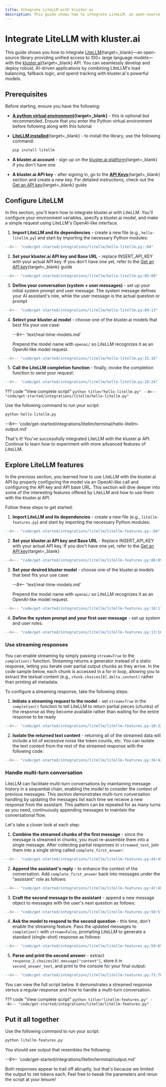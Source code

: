 ```yaml
---
title: Integrate LiteLLM with kluster.ai
description: This guide shows how to integrate LiteLLM, an open-source library that simplifies access to 100+ LLMs with load balancing and spend tracking, into kluster.ai.
---
```


# Integrate LiteLLM with kluster.ai

This guide shows you how to integrate [LiteLLM](https://www.litellm.ai/){target=_blank}—an open-source library providing unified access to 100+ large language models—with the [kluster.ai](https://www.kluster.ai/){target=\_blank} API. You can seamlessly develop and deploy robust, AI-driven applications by combining LiteLLM's load balancing, fallback logic, and spend tracking with kluster.ai's powerful models.

## Prerequisites

Before starting, ensure you have the following:

- **[A python virtual environment](https://packaging.python.org/en/latest/guides/installing-using-pip-and-virtual-environments/){target=\_blank}** - this is optional but recommended. Ensure that you enter the Python virtual environment before following along with this tutorial
- [**LiteLLM installed**](https://github.com/BerriAI/litellm){target=\_blank} - to install the library, use the following command:

    ```bash
    pip install litellm
    ```

- **A kluster.ai account** - sign up on the [kluster.ai platform](https://platform.kluster.ai/signup){target=\_blank} if you don't have one
- **A kluster.ai API key** - after signing in, go to the [**API Keys**](https://platform.kluster.ai/apikeys){target=\_blank} section and create a new key. For detailed instructions, check out the [Get an API key](/get-started/get-api-key/){target=\_blank} guide

## Configure LiteLLM

In this section, you'll learn how to integrate kluster.ai with LiteLLM. You'll configure your environment variables, specify a kluster.ai model, and make a simple request using LiteLLM's OpenAI-like interface.

1. **Import LiteLLM and its dependencies** - create a new file (e.g., `hello-litellm.py`) and start by importing the necessary Python modules:
```python
--8<-- "code/get-started/integrations/litellm/hello-litellm.py::04"
```
2. **Set your kluster.ai API key and Base URL** - replace INSERT_API_KEY with your actual API key. If you don't have one yet, refer to the [Get an API key](/get-started/get-api-key/){target=\_blank} guide
```python
--8<-- "code/get-started/integrations/litellm/hello-litellm.py:05:08"
```
3. **Define your conversation (system + user messages)** - set up your initial system prompt and user message. The system message defines your AI assistant's role, while the user message is the actual question or prompt
```python
--8<-- "code/get-started/integrations/litellm/hello-litellm.py:09:13"
```
4. **Select your kluster.ai model** - choose one of the kluster.ai models that best fits your use case:

    --8<-- 'text/real-time-models.md'

    Prepend the model name with `openai/` so LiteLLM recognizes it as an OpenAI-like model request.
```python
--8<-- "code/get-started/integrations/litellm/hello-litellm.py:15:16"
```
5. **Call the LiteLLM completion function** - finally, invoke the completion function to send your request:
```python
--8<-- "code/get-started/integrations/litellm/hello-litellm.py:18:24"
```

??? code "View complete script"
    ```python title="hello-litellm.py"
    --8<-- "code/get-started/integrations/litellm/hello-litellm.py"
    ```

Use the following command to run your script:

```python
python hello-litellm.py
```

--8<-- 'code/get-started/integrations/litellm/terminal/hello-litellm-output.md'

That's it! You've successfully integrated LiteLLM with the kluster.ai API. Continue to learn how to experiment with more advanced features of LiteLLM.

## Explore LiteLLM features

In the previous section, you learned how to use LiteLLM with the kluster.ai API by properly configuring the model via an OpenAI-like call and configuring the API key and API base URL. This section will dive deeper into some of the interesting features offered by LiteLLM and how to use them with the kluster.ai API.

Follow these steps to get started:

1. **Import LiteLLM and its dependencies** - create a new file (e.g., `litellm-features.py`) and start by importing the necessary Python modules:
```python
--8<-- "code/get-started/integrations/litellm/litellm-features.py::04"
```
2. **Set your kluster.ai API key and Base URL** - Replace INSERT_API_KEY with your actual API key. If you don't have one yet, refer to the [Get an API key](/get-started/get-api-key/){target=\_blank}
```python
--8<-- "code/get-started/integrations/litellm/litellm-features.py:06:09"
```
3. **Set your desired kluster model** - choose one of the kluster.ai models that best fits your use case:

    --8<-- 'text/real-time-models.md'

    Prepend the model name with `openai/` so LiteLLM recognizes it as an OpenAI-like model request.
```python
--8<-- "code/get-started/integrations/litellm/litellm-features.py:10:11"
```
4. **Define the system prompt and your first user message** - set up system and user roles:
```python
--8<-- "code/get-started/integrations/litellm/litellm-features.py:13:16"
```

### Use streaming responses

You can enable streaming by simply passing `stream=True` to the `completion()` function. Streaming returns a generator instead of a static response, letting you iterate over partial output chunks as they arrive. In the code sample below, each chunk is accessed in a for in loop, allowing you to extract the textual content (e.g., `chunk.choices[0].delta.content)` rather than printing all metadata.

To configure a streaming response, take the following steps:

1. **Initiate a streaming request to the model** - set `stream=True` in the `completion()` function to tell LiteLLM to return partial pieces (chunks) of the response as they become available rather than waiting for the entire response to be ready
```python
--8<-- "code/get-started/integrations/litellm/litellm-features.py:18:32"
```
2. **Isolate the returned text content** - returning all of the streamed data will include a lot of excessive noise like token counts, etc. You can isolate the text content from the rest of the streamed response with the following code:
```python
--8<-- "code/get-started/integrations/litellm/litellm-features.py:34:42"
```

### Handle multi-turn conversation

LiteLLM can facilitate multi-turn conversations by maintaining message history in a sequential chain, enabling the model to consider the context of previous messages. This section demonstrates multi-turn conversation handling by updating the messages list each time we receive a new response from the assistant. This pattern can be repeated for as many turns as you need, continuously appending messages to maintain the conversational flow.

Let's take a closer look at each step:

1. **Combine the streamed chunks of the first message** - since the message is streamed in chunks, you must re-assemble them into a single message. After collecting partial responses in `streamed_text`, join them into a single string called `complete_first_answer`:
```python
--8<-- "code/get-started/integrations/litellm/litellm-features.py:44:45"
```
2. **Append the assistant's reply** - to enhance the context of the conversation. Add `complete_first_answer` back into messages under the "assistant" role as follows:
```python
--8<-- "code/get-started/integrations/litellm/litellm-features.py:47:48"
```
3. **Craft the second message to the assistant** - append a new message object to messages with the user's next question as follows:
```python
--8<-- "code/get-started/integrations/litellm/litellm-features.py:50:57"
```
4. **Ask the model to respond to the second question** - this time, don't enable the streaming feature. Pass the updated messages to `completion()` with `stream=False`, prompting LiteLLM to generate a standard (single-shot) response as follows:
```python
--8<-- "code/get-started/integrations/litellm/litellm-features.py:59:69"
```
5. **Parse and print the second answer** - extract `response_2.choices[0].message["content"]`, store it in `second_answer_text`, and print to the console for your final output: 
```python
--8<-- "code/get-started/integrations/litellm/litellm-features.py:71:76"
```

You can view the full script below. It demonstrates a streamed response versus a regular response and how to handle a multi-turn conversation.  

??? code "View complete script"
    ```python title="litellm-features.py"
    --8<-- "code/get-started/integrations/litellm/litellm-features.py"
    ```

## Put it all together

Use the following command to run your script:
```bash
python litellm-features.py
```

You should see output that resembles the following:

--8<-- 'code/get-started/integrations/litellm/terminal/output.md'

Both responses appear to trail off abruptly, but that's because we limited the output to `300` tokens each. Feel free to tweak the parameters and rerun the script at your leisure!